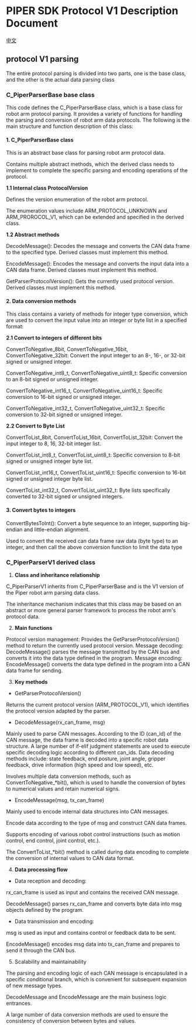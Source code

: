 # PIPER SDK Protocol V1 Description Document

[中文](PROTOCOL_V1.MD)

## protocol V1 parsing

The entire protocol parsing is divided into two parts, one is the base class, and the other is the actual data parsing class

### C_PiperParserBase base class

This code defines the C_PiperParserBase class, which is a base class for robot arm protocol parsing. It provides a variety of functions for handling the parsing and conversion of robot arm data protocols. The following is the main structure and function description of this class:

#### 1. C_PiperParserBase class

This is an abstract base class for parsing robot arm protocol data.

Contains multiple abstract methods, which the derived class needs to implement to complete the specific parsing and encoding operations of the protocol.

**1.1 Internal class ProtocolVersion**

Defines the version enumeration of the robot arm protocol.

The enumeration values include ARM_PROTOCOL_UNKNOWN and ARM_PROROCOL_V1, which can be extended and specified in the derived class.

**1.2 Abstract methods**

DecodeMessage(): Decodes the message and converts the CAN data frame to the specified type. Derived classes must implement this method.

EncodeMessage(): Encodes the message and converts the input data into a CAN data frame. Derived classes must implement this method.

GetParserProtocolVersion(): Gets the currently used protocol version. Derived classes must implement this method.

#### 2. Data conversion methods

This class contains a variety of methods for integer type conversion, which are used to convert the input value into an integer or byte list in a specified format:

**2.1 Convert to integers of different bits**

ConvertToNegative_8bit, ConvertToNegative_16bit, ConvertToNegative_32bit: Convert the input integer to an 8-, 16-, or 32-bit signed or unsigned integer.

ConvertToNegative_int8_t, ConvertToNegative_uint8_t: Specific conversion to an 8-bit signed or unsigned integer.

ConvertToNegative_int16_t, ConvertToNegative_uint16_t: Specific conversion to 16-bit signed or unsigned integer.

ConvertToNegative_int32_t, ConvertToNegative_uint32_t: Specific conversion to 32-bit signed or unsigned integer.

**2.2 Convert to Byte List**

ConvertToList_8bit, ConvertToList_16bit, ConvertToList_32bit: Convert the input integer to 8, 16, 32-bit integer list.

ConvertToList_int8_t, ConvertToList_uint8_t: Specific conversion to 8-bit signed or unsigned integer byte list.

ConvertToList_int16_t, ConvertToList_uint16_t: Specific conversion to 16-bit signed or unsigned integer byte list.

ConvertToList_int32_t, ConvertToList_uint32_t: Byte lists specifically converted to 32-bit signed or unsigned integers.

#### 3. Convert bytes to integers

ConvertBytesToInt(): Convert a byte sequence to an integer, supporting big-endian and little-endian alignment.

Used to convert the received can data frame raw data (byte type) to an integer, and then call the above conversion function to limit the data type

### C_PiperParserV1 derived class

1. **Class and inheritance relationship**

C_PiperParserV1 inherits from C_PiperParserBase and is the V1 version of the Piper robot arm parsing data class.

The inheritance mechanism indicates that this class may be based on an abstract or more general parser framework to process the robot arm's protocol data.

2. **Main functions**

Protocol version management: Provides the GetParserProtocolVersion() method to return the currently used protocol version.
Message decoding: DecodeMessage() parses the message transmitted by the CAN bus and converts it into the data type defined in the program.
Message encoding: EncodeMessage() converts the data type defined in the program into a CAN data frame for sending.

3. **Key methods**

- GetParserProtocolVersion()

Returns the current protocol version (ARM_PROTOCOL_V1), which identifies the protocol version adapted by the parser.

- DecodeMessage(rx_can_frame, msg) 

Mainly used to parse CAN messages. According to the ID (can_id) of the CAN message, the data frame is decoded into a specific robot data structure.
A large number of if-elif judgment statements are used to execute specific decoding logic according to different can_ids.
Data decoding methods include: state feedback, end posture, joint angle, gripper feedback, drive information (high speed and low speed), etc.

Involves multiple data conversion methods, such as ConvertToNegative_*bit(), which is used to handle the conversion of bytes to numerical values and retain numerical signs.

- EncodeMessage(msg, tx_can_frame)


Mainly used to encode internal data structures into CAN messages.

Encode data according to the type of msg and construct CAN data frames.

Supports encoding of various robot control instructions (such as motion control, end control, joint control, etc.).

The ConvertToList_*bit() method is called during data encoding to complete the conversion of internal values to CAN data format.

4. **Data processing flow**

- Data reception and decoding:


rx_can_frame is used as input and contains the received CAN message.

DecodeMessage() parses rx_can_frame and converts byte data into msg objects defined by the program.

- Data transmission and encoding:

msg is used as input and contains control or feedback data to be sent.

EncodeMessage() encodes msg data into tx_can_frame and prepares to send it through the CAN bus.

5. Scalability and maintainability

The parsing and encoding logic of each CAN message is encapsulated in a specific conditional branch, which is convenient for subsequent expansion of new message types.

DecodeMessage and EncodeMessage are the main business logic entrances.

A large number of data conversion methods are used to ensure the consistency of conversion between bytes and values.
